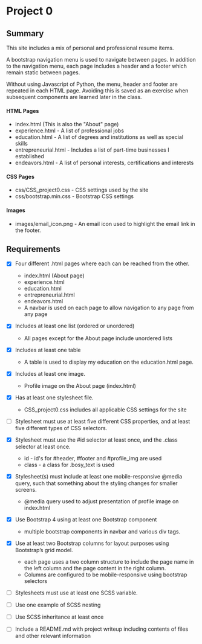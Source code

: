 # Project 0

## Summary
This site includes a mix of personal and professional resume items.

A bootstrap navigation menu is used to navigate between pages.  In addition to the navigation menu, each page includes a header and a footer which remain static between pages.

Without using Javascript of Python, the menu, header and footer are repeated in each HTML page.  Avoiding this is saved as an exercise when subsequent components are learned later in the class.

#### HTML Pages
- index.html (This is also the "About" page)
- experience.html - A list of professional jobs
- education.html - A list of degrees and institutions as well as special skills
- entrepreneurial.html - Includes a list of part-time businesses I established
- endeavors.html - A list of personal interests, certifications and interests

#### CSS Pages
- css/CSS_project0.css - CSS settings used by the site
- css/bootstrap.min.css - Bootstrap CSS settings

#### Images
- images/email_icon.png - An email icon used to highlight the email link in the footer.


## Requirements
- [X] Four different .html pages where each can be reached from the other.
  - index.html (About page)
  - experience.html
  - education.html
  - entrepreneurial.html
  - endeavors.html
  - A navbar is used on each page to allow navigation to any page from any page

- [X] Includes at least one list (ordered or unordered)
  - All pages except for the About page include unordered lists

- [X] Includes at least one table
  - A table is used to display my education on the education.html page.

- [X] Includes at least one image.
  - Profile image on the About page (index.html)

- [X] Has at least one stylesheet file.
  - CSS_project0.css includes all applicable CSS settings for the site

- [ ] Stylesheet must use at least five different CSS properties, and at least five different types of CSS selectors.


- [X] Stylesheet must use the #id selector at least once, and the .class selector at least once.
  - id - id's for #header, #footer and #profile_img are used
  - class - a class for .bosy_text is used

- [X] Stylesheet(s) must include at least one mobile-responsive @media query, such that something about the styling changes for smaller screens.
  - @media query used to adjust presentation of profile image on index.html

- [X] Use Bootstrap 4 using at least one Bootstrap component
  - multiple bootstrap components in navbar and various div tags.

- [X] Use at least two Bootstrap columns for layout purposes using Bootstrap’s grid model.
  - each page uses a two column structure to include the page name in the left column and the page content in the right column.
  - Columns are configured to be mobile-responsive using bootstrap selectors


- [ ] Stylesheets must use at least one SCSS variable.


- [ ] Use one example of SCSS nesting

- [ ] Use SCSS inheritance at least once

- [ ] Include a README.md with project writeup including contents of files and other relevant information
